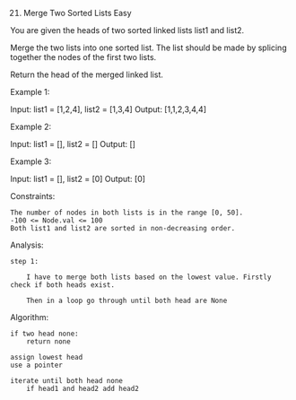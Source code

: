 21. Merge Two Sorted Lists
Easy

You are given the heads of two sorted linked lists list1 and list2.

Merge the two lists into one sorted list. The list should be made by splicing together the nodes of the first two lists.

Return the head of the merged linked list.

 

Example 1:

Input: list1 = [1,2,4], list2 = [1,3,4]
Output: [1,1,2,3,4,4]

Example 2:

Input: list1 = [], list2 = []
Output: []

Example 3:

Input: list1 = [], list2 = [0]
Output: [0]

 

Constraints:

    The number of nodes in both lists is in the range [0, 50].
    -100 <= Node.val <= 100
    Both list1 and list2 are sorted in non-decreasing order.


Analysis:

    step 1:

        I have to merge both lists based on the lowest value. Firstly check if both heads exist.

        Then in a loop go through until both head are None

Algorithm:

    if two head none:
        return none

    assign lowest head
    use a pointer

    iterate until both head none
        if head1 and head2 add head2